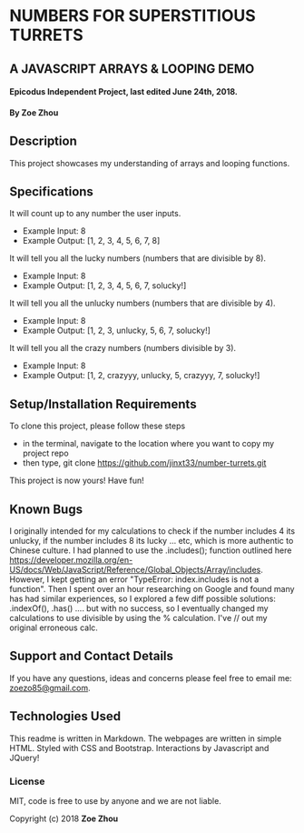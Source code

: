 # NUMBERS FOR SUPERSTITIOUS TURRETS
## A JAVASCRIPT ARRAYS & LOOPING DEMO

#### Epicodus Independent Project, last edited June 24th, 2018.

#### By Zoe Zhou

## Description
This project showcases my understanding of arrays and looping functions.

## Specifications
It will count up to any number the user inputs.
* Example Input: 8
* Example Output: [1, 2, 3, 4, 5, 6, 7, 8]

It will tell you all the lucky numbers (numbers that are divisible by 8).
* Example Input: 8
* Example Output: [1, 2, 3, 4, 5, 6, 7, solucky!]

It will tell you all the unlucky numbers (numbers that are divisible by 4).
* Example Input: 8
* Example Output: [1, 2, 3, unlucky, 5, 6, 7, solucky!]

It will tell you all the crazy numbers (numbers divisible by 3).
* Example Input: 8
* Example Output: [1, 2, crazyyy, unlucky, 5, crazyyy, 7, solucky!]

## Setup/Installation Requirements
To clone this project, please follow these steps
* in the terminal, navigate to the location where you want to copy my project repo
* then type, git clone https://github.com/jinxt33/number-turrets.git

This project is now yours! Have fun!

## Known Bugs
I originally intended for my calculations to check if the number includes 4 its unlucky, if the number includes 8 its lucky ... etc, which is more authentic to Chinese culture. I had planned to use the .includes(); function outlined here https://developer.mozilla.org/en-US/docs/Web/JavaScript/Reference/Global_Objects/Array/includes. However, I kept getting an error "TypeError: index.includes is not a function". Then I spent over an hour researching on Google and found many has had similar experiences, so I explored a few diff possible solutions: .indexOf(), .has() .... but with no success, so I eventually changed my calculations to use divisible by using the % calculation. I've // out my original erroneous calc.

## Support and Contact Details
If you have any questions, ideas and concerns please feel free to email me: <zoezo85@gmail.com>.

## Technologies Used
This readme is written in Markdown. The webpages are written in simple HTML. Styled with CSS and Bootstrap. Interactions by Javascript and JQuery!

### License
MIT, code is free to use by anyone and we are not liable.

Copyright (c) 2018 **Zoe Zhou**
